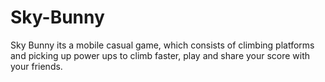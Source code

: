 # Sky-Bunny
Sky Bunny its a mobile casual game, which consists of climbing platforms and picking up power ups to climb faster, play and share your score with your friends.
